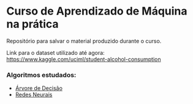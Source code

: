 # Curso de Aprendizado de Máquina na prática

Repositório para salvar o material produzido durante o curso.

Link para o dataset utilizado até agora: https://www.kaggle.com/uciml/student-alcohol-consumption

### Algoritmos estudados:
- [Árvore de Decisão](https://github.com/lucasferreiraos/curso-aprendizado-de-maquina-na-pratica/blob/master/%C3%81rvore_de_Decis%C3%A3o_Consumo_de_%C3%A1lcool_por_estudantes.ipynb)
- [Redes Neurais]()
